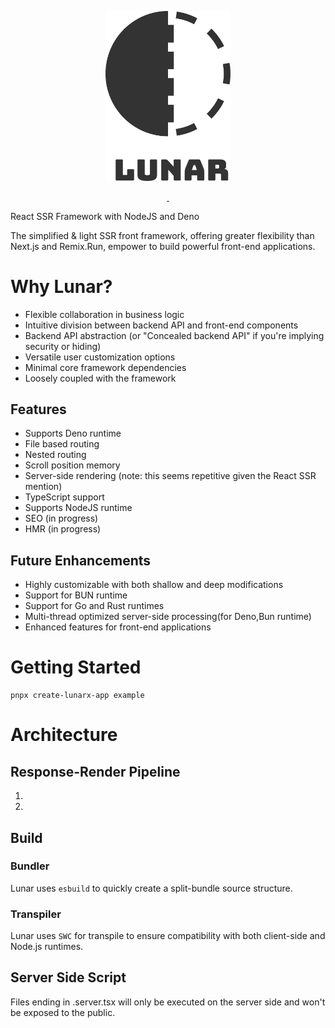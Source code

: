 <p align="center" style="text-align: center">
    <img src="./assets/emblem.svg" width="200" title="Lunarx Emblem">
</p>

<p align="center">
<a aria-label="NPM version" href="https://www.npmjs.com/package/lunarx">
    <img alt="" src="https://img.shields.io/npm/v/lunarx.svg?style=for-the-badge&labelColor=000000">
</a>
<a aria-label="License" href="https://github.com/lunarx/license.md">
    <img alt="" src="https://img.shields.io/npm/l/lunarx.svg?style=for-the-badge&labelColor=000000">
</a> 
</p>

[//]: # ([![NPM Downloads][downloads-image]][downloads-url])
[//]: # (![Lunar Emblem]&#40;./assets/emblem.svg&#41;)



React SSR Framework with NodeJS and Deno

The simplified & light SSR front framework, offering greater flexibility than Next.js and Remix.Run, empower to build powerful front-end applications.


# Why Lunar?
* Flexible collaboration in business logic
* Intuitive division between backend API and front-end components
* Backend API abstraction (or "Concealed backend API" if you're implying security or hiding)
* Versatile user customization options
* Minimal core framework dependencies
* Loosely coupled with the framework

## Features 
* Supports Deno runtime
* File based routing
* Nested routing
* Scroll position memory
* Server-side rendering (note: this seems repetitive given the React SSR mention)
* TypeScript support
* Supports NodeJS runtime
* SEO (in progress)
* HMR (in progress)

## Future Enhancements
* Highly customizable with both shallow and deep modifications
* Support for BUN runtime
* Support for Go and Rust runtimes 
* Multi-thread optimized server-side processing(for Deno,Bun runtime)
* Enhanced features for front-end applications


# Getting Started

```shell
pnpx create-lunarx-app example
```

# Architecture
## Response-Render Pipeline
1. 
2. 

## Build 
### Bundler  
Lunar uses `esbuild` to quickly create a split-bundle source structure.

### Transpiler  
Lunar uses `SWC` for transpile to ensure compatibility with both client-side and Node.js runtimes.


## Server Side Script

Files ending in .server.tsx will only be executed on the server side and won't be exposed to the public.
